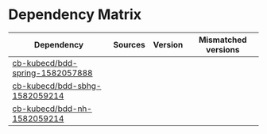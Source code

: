 # Dependency Matrix

Dependency | Sources | Version | Mismatched versions
---------- | ------- | ------- | -------------------
[cb-kubecd/bdd-spring-1582057888](https://github.com/cb-kubecd/bdd-spring-1582057888.git) |  | []() | 
[cb-kubecd/bdd-sbhg-1582059214](https://github.com/cb-kubecd/bdd-sbhg-1582059214.git) |  | []() | 
[cb-kubecd/bdd-nh-1582059214](https://github.com/cb-kubecd/bdd-nh-1582059214.git) |  | []() | 
